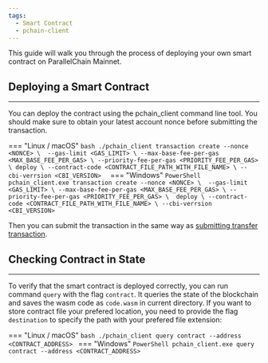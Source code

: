 ```yaml
---
tags:
  - Smart Contract
  - pchain-client
---
```


This guide will walk you through the process of deploying your own smart contract on ParallelChain Mainnet.

## Deploying a Smart Contract
---

You can deploy the contract using the pchain_client command line tool. You should make sure to obtain your latest account nonce before submitting the transaction.

=== "Linux / macOS"
    ```bash
    ./pchain_client transaction create
    --nonce <NONCE> \ 
    --gas-limit <GAS_LIMIT> \
    --max-base-fee-per-gas <MAX_BASE_FEE_PER_GAS> \
    --priority-fee-per-gas <PRIORITY_FEE_PER_GAS> \
    deploy \
    --contract-code <CONTRACT_FILE_PATH_WITH_FILE_NAME> \
    --cbi-verrsion <CBI_VERSION> 
    ```
=== "Windows"
    ```PowerShell
    pchain_client.exe transaction create
    --nonce <NONCE> \ 
    --gas-limit <GAS_LIMIT> \
    --max-base-fee-per-gas <MAX_BASE_FEE_PER_GAS> \
    --priority-fee-per-gas <PRIORITY_FEE_PER_GAS> \ 
    deploy \
    --contract-code <CONTRACT_FILE_PATH_WITH_FILE_NAME> \
    --cbi-verrsion <CBI_VERSION> 
    ```

Then you can submit the transaction in the same way as [submitting transfer transaction](./transfer.md#submitting-transaction).

## Checking Contract in State
---

To verify that the smart contract is deployed correctly, you can run command `query` with the flag `contract`. It queries the state of the blockchain and saves the wasm code as `code.wasm` in current directory.
If you want to store contract file your prefered location, you need to provide the flag `destination` to specify the path with your prefered file extension:

=== "Linux / macOS"
    ```bash
    ./pchain_client query contract --address <CONTRACT_ADDRESS>
    ```
=== "Windows"
    ```PowerShell
    pchain_client.exe query contract --address <CONTRACT_ADDRESS>
    ```